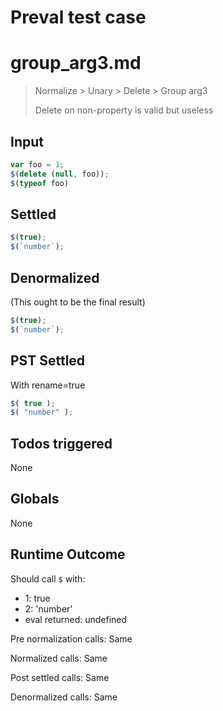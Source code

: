 # Preval test case

# group_arg3.md

> Normalize > Unary > Delete > Group arg3
>
> Delete on non-property is valid but useless

## Input

`````js filename=intro
var foo = 1;
$(delete (null, foo));
$(typeof foo)
`````


## Settled


`````js filename=intro
$(true);
$(`number`);
`````


## Denormalized
(This ought to be the final result)

`````js filename=intro
$(true);
$(`number`);
`````


## PST Settled
With rename=true

`````js filename=intro
$( true );
$( "number" );
`````


## Todos triggered


None


## Globals


None


## Runtime Outcome


Should call `$` with:
 - 1: true
 - 2: 'number'
 - eval returned: undefined

Pre normalization calls: Same

Normalized calls: Same

Post settled calls: Same

Denormalized calls: Same
